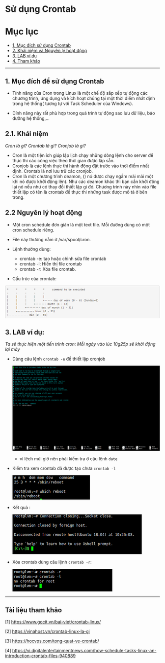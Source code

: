 # Sử dụng Crontab 

# Mục lục

* [1. Mục đích sử dụng Crontab](#1)
* [2. Khái niệm và Nguyên lý hoạt động](#2)
* [3. LAB ví dụ](#3)
* [4. Tham khảo](#4)

---
<a name = '1'></a>

## 1. Mục đích để sử dụng Crontab
* Tính năng của Cron trong Linux là một chế độ sắp xếp tự động các chương trình, ứng dụng và kích hoạt chúng tại một thời điểm nhất định trong hệ thống( tương tự với Task Scheduler của Windows).

* Dính năng này rất phù hợp trong quá trình tự động sao lưu dữ liệu, bảo dưỡng hệ thống,...


<a name = '2'></a>
## 2.1. Khái niệm
*Cron là gì?*
*Crontab là gì?*
*Cronjob là gì?*


* Cron là một tiện ích giúp lập lịch chạy những dòng lệnh cho server để thực thi các công việc theo thời gian được lập sẵn.
* Cronjob là các lệnh thực thi hành động đặt trước vào thời điểm nhất định. Crontab là nơi lưu trữ các cronjob.
* Cron là một chương trình deamon, () nó được chạy ngầm mãi mãi một khi nó được khởi động lên). Như các deamon khác thì bạn cần khởi động lại nó nếu như có thay đổi thiết lập gì đó. Chương trình này nhìn vào file thiết lập có tên là crontab để thực thi những task được mô tả ở bên trong.

## 2.2 Nguyên lý hoạt động

* Một cron schedule đơn giản là một text file. Mỗi đường dùng có một cron schedule riêng.
* File này thường nằm ở /var/spool/cron.
* Lệnh thường dùng:
    
    - crontab -e: tạo hoặc chỉnh sửa file crontab
    - crontab -l: Hiển thị file crontab
    - crontab -r: Xóa file crontab.

* Cấu trúc của crontab:

![crontab](../../images/crontab4.png)

<a name = '3'></a>

## 3. LAB ví dụ:

*Ta sẽ thực hiện một tiến trình cron: Mỗi ngày vào lúc 10g25p sẽ khởi động lại máy*

* Dùng câu lệnh `crontab -e` để thiết lập cronjob
    
    ![crontabe](../../images/crontab3.png)

    - vì lệch múi giờ nên phải kiểm tra ở câu lệnh `date`

* Kiểm tra xem crontab đã được tạo chưa `crontab -l`
    
    ![crontabl](../../images/crontab1.png)

* Kết quả :

    ![crontabresult](../../images/crontab2.png)

* Xóa crontab dùng câu lệnh `crontab -r`:

    ![crontabr](../../images/crontab5.png)

---
<a name = 'tk'></a>

## Tài liệu tham khảo

[1] https://www.gocit.vn/bai-viet/crontab-linux/

[2] https://vinahost.vn/crontab-linux-la-gi

[3] https://hocvps.com/tong-quat-ve-crontab/

[4] https://vi.digitalentertainmentnews.com/how-schedule-tasks-linux-an-introduction-crontab-files-940889

